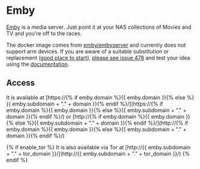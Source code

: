 # Emby

[Emby](https://emby.media/) is a media server. Just point it at your NAS collections of Movies and TV and you're off to the races.

The docker image comes from [emby/embyserver](https://hub.docker.com/r/emby/embyserver)
and currently does not support arm devices.
If you are aware of a suitable substitution or replacement ([good place to start](https://hub.docker.com/search?q=embyserver&type=image&architecture=arm%2Carm64)),
 [please see issue 478](https://github.com/denis-ev/VivumLab/-/issues/478)
and test your idea using the [documentation](https://vivumlab.com/development/adding_services/).

## Access

It is available at [https://{% if emby.domain %}{{ emby.domain }}{% else %}{{ emby.subdomain + "." + domain }}{% endif %}/](https://{% if emby.domain %}{{ emby.domain }}{% else %}{{ emby.subdomain + "." + domain }}{% endif %}/) or [http://{% if emby.domain %}{{ emby.domain }}{% else %}{{ emby.subdomain + "." + domain }}{% endif %}/](http://{% if emby.domain %}{{ emby.domain }}{% else %}{{ emby.subdomain + "." + domain }}{% endif %}/)

{% if enable_tor %}
It is also available via Tor at [http://{{ emby.subdomain + "." + tor_domain }}/](http://{{ emby.subdomain + "." + tor_domain }}/)
{% endif %}
